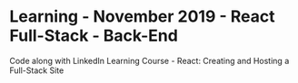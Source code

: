 # Learning - November 2019 - React Full-Stack - Back-End

Code along with LinkedIn Learning Course - React: Creating and Hosting a Full-Stack Site
